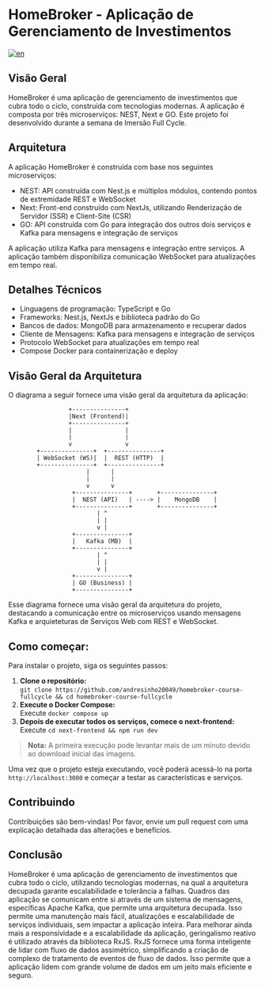 # HomeBroker - Aplicação de Gerenciamento de Investimentos
[![en](https://img.shields.io/badge/lang-en-blue.svg)](https://github.com/andresinho20049/homebroker-course-fullcycle/blob/main/README.md)

## Visão Geral
HomeBroker é uma aplicação de gerenciamento de investimentos que cubra todo o ciclo, construída com tecnologias modernas. A aplicação é composta por três microserviços: NEST, Next e GO.
Este projeto foi desenvolvido durante a semana de Imersão Full Cycle.

## Arquitetura

A aplicação HomeBroker é construída com base nos seguintes microserviços:
- NEST: API construída com Nest.js e múltiplos módulos, contendo pontos de extremidade REST e WebSocket
- Next: Front-end construído com NextJs, utilizando Renderização de Servidor (SSR) e Client-Site (CSR)
- GO: API construída com Go para integração dos outros dois serviços e Kafka para mensagens e integração de serviços

A aplicação utiliza Kafka para mensagens e integração entre serviços. 
A aplicação também disponibiliza comunicação WebSocket para atualizações em tempo real.

## Detalhes Técnicos
- Linguagens de programação: TypeScript e Go
- Frameworks: Nest.js, NextJs e biblioteca padrão do Go
- Bancos de dados: MongoDB para armazenamento e recuperar dados
- Cliente de Mensagens: Kafka para mensagens e integração de serviços
- Protocolo WebSocket para atualizações em tempo real
- Compose Docker para containerização e deploy

## Visão Geral da Arquitetura
O diagrama a seguir fornece uma visão geral da arquitetura da aplicação:
```
                 +---------------+
                 |Next (Frontend)|
                 +---------------+
                 |               |
                 |               |
                 v               v
        +---------------+  +---------------+
        | WebSocket (WS)|  |  REST (HTTP)  |
        +---------------+  +---------------+
                      |      |
                      |      |
                      v      v
                  +---------------+       +---------------+
                  |  NEST (API)   | ----> |    MongoDB    |
                  +---------------+       +---------------+
                         | ^
                         | |
                         v |
                  +---------------+
                  |   Kafka (MB)  |
                  +---------------+
                         | ^
                         | |
                         v |
                  +---------------+
                  | GO (Business) |
                  +---------------+
```
Esse diagrama fornece uma visão geral da arquitetura do projeto, destacando a comunicação entre os microserviços usando mensagens Kafka e arquieteturas de Serviços Web com REST e WebSocket.

## Como começar:
Para instalar o projeto, siga os seguintes passos:
1. **Clone o repositório:** \
`git clone https://github.com/andresinho20049/homebroker-course-fullcycle && cd homebroker-course-fullcycle`
2. **Execute o Docker Compose:** \
Execute `docker compose up`
3. **Depois de executar todos os serviços, comece o next-frontend:** \
Execute `cd next-frontend && npm run dev`

> **Nota:** A primeira execução pode levantar mais de um minuto devido ao download inicial das imagens.

Uma vez que o projeto esteja executando, você poderá acessá-lo na porta `http://localhost:3000` e começar a testar as características e serviços.

## Contribuindo
Contribuições são bem-vindas! Por favor, envie um pull request com uma explicação detalhada das alterações e benefícios.

## Conclusão
HomeBroker é uma aplicação de gerenciamento de investimentos que cubra todo o ciclo, utilizando tecnologias modernas, na qual a arquitetura decupada garante escalabilidade e tolerância a falhas. Quadros das aplicação se comunicam entre si através de um sistema de mensagens, específicas Apache Kafka, que permite uma arquitetura decupada. 
Isso permite uma manutenção mais fácil, atualizações e escalabilidade de serviços individuais, sem impactar a aplicação inteira.
Para melhorar ainda mais a responsividade e a escalabilidade da aplicação, geringalismo reativo é utilizado através da biblioteca RxJS. RxJS fornece uma forma inteligente de lidar com fluxo de dados assimétrico, simplificando a criação de complexo de tratamento de eventos de fluxo de dados.
Isso permite que a aplicação lidem com grande volume de dados em um jeito mais eficiente e seguro.